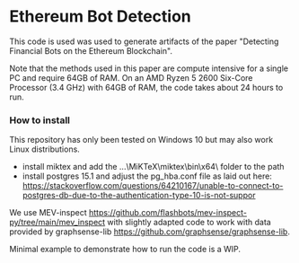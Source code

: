 # Ethereum Bot Detection
This code is used was used to generate artifacts of the paper 
"Detecting Financial Bots on the Ethereum Blockchain".

Note that the methods used in this paper are compute intensive for a single PC and require 64GB of RAM.
On an AMD Ryzen 5 2600 Six-Core Processor (3.4 GHz) with 64GB of RAM, the code takes about 24 hours to run.

### How to install
This repository has only been tested on Windows 10 but may also work Linux distributions.

- install miktex and add the ...\MiKTeX\miktex\bin\x64\ folder to the path
- install postgres 15.1 and adjust the pg_hba.conf file as laid out here:  https://stackoverflow.com/questions/64210167/unable-to-connect-to-postgres-db-due-to-the-authentication-type-10-is-not-suppor


We use MEV-inspect https://github.com/flashbots/mev-inspect-py/tree/main/mev_inspect with slightly adapted code
to work with data provided by graphsense-lib https://github.com/graphsense/graphsense-lib.

Minimal example to demonstrate how to run the code is a WIP.
